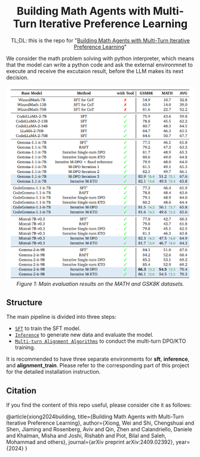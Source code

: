 <h1 align="center">
<br>
Building Math Agents with Multi-Turn Iterative Preference Learning
</h1>

<p align="center">
TL;DL: this is the repo for "<a href="https://arxiv.org/abs/2309.17452" target="_blank">Building Math Agents with Multi-Turn Iterative Preference Learning</a>"
</p>

We consider the math problem solving with python interpreter, which means that the model can write a python code and ask the external environmnet to execute and receive the excutaion result, before the LLM makes its next decision.

<p align="center">
    <img src="./assets/main_result.png" width="600">
        <br>
    <em>Figure 1: Main evaluation results on the MATH and GSK8K datasets.</em>
</p>

## Structure

The main pipeline is divided into three steps:


- [`SFT`](./SFT/) to train the SFT model.
- [`Inference`](./inference/) to generate new data and evaluate the model.
- [`Multi-turn Alignment Algorithms`](./alignment_algorithms/) to conduct the multi-turn DPO/KTO training.


It is recommended to have three separate environments for **sft**, **inference**, and **alignment_train**. Please refer to the corresponding part of this project for the detailed installation instruction. 


## Citation

If you find the content of this repo useful, please consider cite it as follows:

@article{xiong2024building,
  title={Building Math Agents with Multi-Turn Iterative Preference Learning},
  author={Xiong, Wei and Shi, Chengshuai and Shen, Jiaming and Rosenberg, Aviv and Qin, Zhen and Calandriello, Daniele and Khalman, Misha and Joshi, Rishabh and Piot, Bilal and Saleh, Mohammad and others},
  journal={arXiv preprint arXiv:2409.02392},
  year={2024}
}
